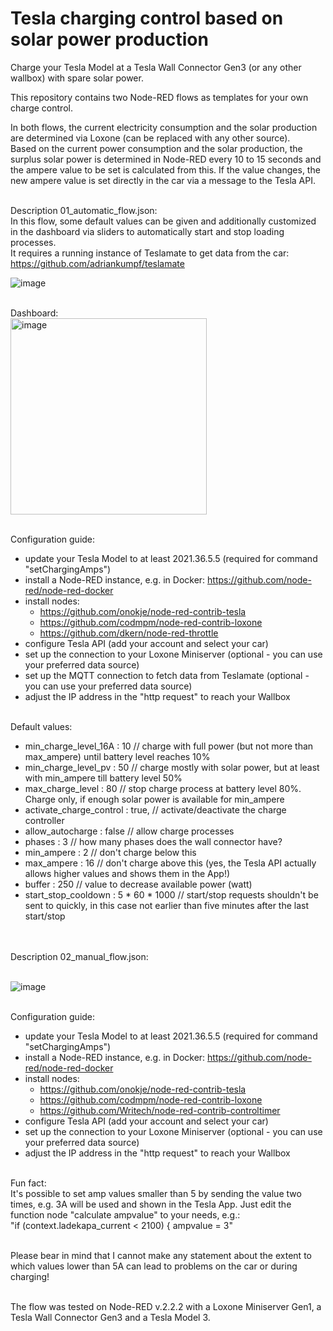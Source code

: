# Tesla charging control based on solar power production
Charge your Tesla Model at a Tesla Wall Connector Gen3 (or any other wallbox) with spare solar power.

This repository contains two Node-RED flows as templates for your own charge control.

In both flows, the current electricity consumption and the solar production are determined via Loxone (can be replaced with any other source).
<br>Based on the current power consumption and the solar production, the surplus solar power is determined in Node-RED every 10 to 15 seconds and the ampere value to be set is calculated from this. If the value changes, the new ampere value is set directly in the car via a message to the Tesla API.

<br>Description 01_automatic_flow.json:
<br>In this flow, some default values can be given and additionally customized in the dashboard via sliders to automatically start and stop loading processes.
<br>It requires a running instance of Teslamate to get data from the car: https://github.com/adriankumpf/teslamate

![image](https://user-images.githubusercontent.com/32751381/182351014-b77b9814-f1eb-4e84-aee4-4ee2c1380e93.png)


<br>Dashboard:
<br><img width="314" alt="image" src="https://user-images.githubusercontent.com/32751381/172207592-734682b9-eda5-4256-a8fb-5161358ec089.png">


<br>Configuration guide:
- update your Tesla Model to at least 2021.36.5.5 (required for command "setChargingAmps")
- install a Node-RED instance, e.g. in Docker: https://github.com/node-red/node-red-docker
- install nodes: 
  -  https://github.com/onokje/node-red-contrib-tesla
  -  https://github.com/codmpm/node-red-contrib-loxone
  -  https://github.com/dkern/node-red-throttle
- configure Tesla API (add your account and select your car)
- set up the connection to your Loxone Miniserver (optional - you can use your preferred data source)
- set up the MQTT connection to fetch data from Teslamate (optional - you can use your preferred data source)
- adjust the IP address in the "http request" to reach your Wallbox

<br>Default values:
- min_charge_level_16A : 10 // charge with full power (but not more than max_ampere) until battery level reaches 10% 
- min_charge_level_pv : 50 // charge mostly with solar power, but at least with min_ampere till battery level 50%
- max_charge_level : 80 // stop charge process at battery level 80%. Charge only, if enough solar power is available for min_ampere
- activate_charge_control : true, // activate/deactivate the charge controller
- allow_autocharge : false // allow charge processes
- phases : 3 // how many phases does the wall connector have?
- min_ampere : 2 // don't charge below this
- max_ampere : 16 // don't charge above this (yes, the Tesla API actually allows higher values and shows them in the App!)
- buffer : 250 // value to decrease available power (watt)
- start_stop_cooldown : 5 * 60 * 1000 // start/stop requests shouldn't be sent to quickly, in this case not earlier than five minutes after the last start/stop


<br>
<br>Description 02_manual_flow.json:

<br>![image](https://user-images.githubusercontent.com/32751381/164721807-c8c43d53-c609-46aa-9031-90f7f4f57dac.png)

<br>Configuration guide:
- update your Tesla Model to at least 2021.36.5.5 (required for command "setChargingAmps")
- install a Node-RED instance, e.g. in Docker: https://github.com/node-red/node-red-docker
- install nodes: 
  -  https://github.com/onokje/node-red-contrib-tesla
  -  https://github.com/codmpm/node-red-contrib-loxone
  -  https://github.com/Writech/node-red-contrib-controltimer
- configure Tesla API (add your account and select your car)
- set up the connection to your Loxone Miniserver (optional - you can use your preferred data source)
- adjust the IP address in the "http request" to reach your Wallbox

<br>Fun fact:<br>
It's possible to set amp values smaller than 5 by sending the value two times, e.g. 3A will be used and shown in the Tesla App.
Just edit the function node "calculate ampvalue" to your needs, e.g.:
<br>"if (context.ladekapa_current < 2100) { ampvalue = 3"

<br>Please bear in mind that I cannot make any statement about the extent to which values lower than 5A can lead to problems on the car or during charging!

<br>The flow was tested on Node-RED v.2.2.2 with a Loxone Miniserver Gen1, a Tesla Wall Connector Gen3 and a Tesla Model 3.

